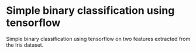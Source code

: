 # Simple binary classification using tensorflow 

Simple binary classification using tensorflow on two features extracted from the Iris dataset. 

